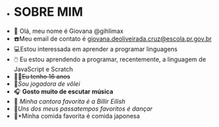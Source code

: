 - # SOBRE MIM
- 👋 Olá, meu nome é Giovana @gihlimax
- :phone:Meu email de contato é giovana.deoliveirada.cruz@escola.pr.gov.br
- :computer:Estou interessada em aprender a programar linguagens
- :computer_mouse: Eu estou aprendendo a programar, recentemente, a linguagem de JavaScript e Scratch
- :fairy_woman:~~Eu tenho 16 anos~~
- :volleyball:*Sou jogadora de vôlei*
- :headphones: **Gosto muito de escutar música**
- :microphone: *Minha cantora favorita é a Billir Eilish*
- :woman_dancing:*Uns dos meus passatempos favoritos é dançar*
- :bento:*Minha comida favorita é comida japonesa

